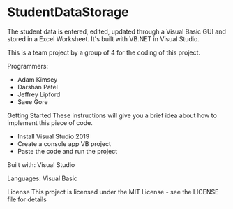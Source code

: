 # StudentDataStorage
The student data is entered, edited, updated through a Visual Basic GUI and stored in a Excel Worksheet.
It's built with VB.NET in Visual Studio.

This is a team project by a group of 4 for the coding of this project.

Programmers: 

- Adam Kimsey 
- Darshan Patel 
- Jeffrey Lipford
- Saee Gore

Getting Started
These instructions will give you a brief idea about how to implement this piece of code.

- Install Visual Studio 2019
- Create a console app VB project
- Paste the code and run the project

Built with: Visual Studio

Languages: Visual Basic



License This project is licensed under the MIT License - see the LICENSE file for details
